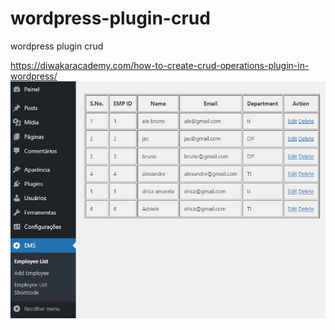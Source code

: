 # wordpress-plugin-crud
wordpress plugin crud

https://diwakaracademy.com/how-to-create-crud-operations-plugin-in-wordpress/
<img src="Capturar.PNG" alt="">
